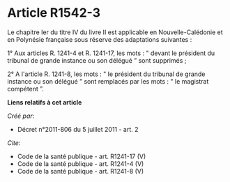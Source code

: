 # Article R1542-3

Le chapitre Ier du titre IV du livre II est applicable en Nouvelle-Calédonie et en Polynésie française sous réserve des
adaptations suivantes : 

1° Aux articles R. 1241-4 et R. 1241-17, les mots : " devant le président du tribunal de grande instance ou son délégué ”
sont supprimés ; 

2° A l'article R. 1241-8, les mots : " le président du tribunal de grande instance ou son délégué ” sont remplacés par les
mots : " le magistrat compétent ”.

**Liens relatifs à cet article**

_Créé par_:

  - Décret n°2011-806 du 5 juillet 2011 - art. 2

_Cite_:

  - Code de la santé publique - art. R1241-17 (V)
  - Code de la santé publique - art. R1241-4 (V)
  - Code de la santé publique - art. R1241-8 (V)
